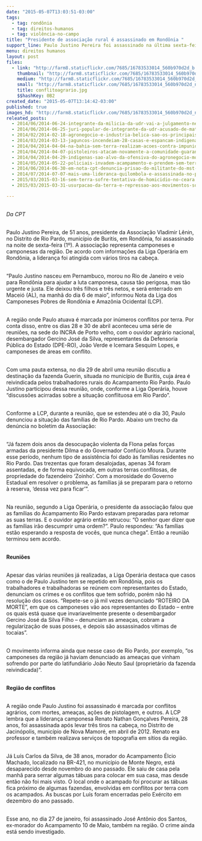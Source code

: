 ```yaml
---
date: "2015-05-07T13:03:51-03:00"
tags:
  - tag: rondônia
  - tag: direitos-humanos
  - tag: violência-no-campo
title: "Presidente de associação rural é assassinado em Rondônia "
support_line: Paulo Justino Pereira foi assassinado na última sexta-feira (1º) com vários tiros na cabeça.
menu: direitos humanos
layout: post
files:
  - link: "http://farm8.staticflickr.com/7685/16783533014_560b970d2d_b.jpg"
    thumbnail: "http://farm8.staticflickr.com/7685/16783533014_560b970d2d_t.jpg"
    medium: "http://farm8.staticflickr.com/7685/16783533014_560b970d2d_z.jpg"
    small: "http://farm8.staticflickr.com/7685/16783533014_560b970d2d_n.jpg"
    title: conflitoagrario.jpg
    $$hashKey: 0B2
created_date: "2015-05-07T13:14:42-03:00"
published: true
images_hd: "http://farm8.staticflickr.com/7685/16783533014_560b970d2d_n.jpg"
releated_posts:
  - 2014/06/2014-06-24-integrante-da-milicia-da-udr-vai-a-julgamento-nesta-terca-feira.md
  - 2014/06/2014-06-25-juri-popular-de-integrante-da-udr-acusado-de-matar-sem-terra-e-adiado.md
  - 2014/02/2014-02-18-agronegocio-e-industria-belica-sao-os-principais-doadores-de-moreira-e-heinze.md
  - 2014/03/2014-03-13-jaguncos-incendeiam-28-casas-e-espancam-indigenas-no-sul-da-bahia.md
  - 2014/04/2014-04-04-na-bahia-sem-terra-realizam-acoes-contra-impunidade-no-campo.md
  - 2014/04/2014-04-07-pistoleiros-atacam-novamente-a-comunidade-guarani-e-kaiowa.md
  - 2014/04/2014-04-29-indigenas-sao-alvo-da-ofensiva-do-agronegocio-mostra-relatorio-da-cpt.md
  - 2014/05/2014-05-22-policiais-invadem-acampamento-e-prendem-sem-terra-no-rn.md
  - 2014/06/2014-06-30-em-nota-cpt-denuncia-prisao-do-militante-do-mst-em-maraba.md
  - 2014/07/2014-07-07-mais-uma-lideranca-quilombola-e-assassinada-no-para.md
  - 2015/03/2015-03-16-sem-terra-sofre-tentativa-de-homicidio-no-ceara.md
  - 2015/03/2015-03-31-usurpacao-da-terra-e-repressao-aos-movimentos-sociais-na-historia-do-parana.md

---
```

<p><br />
<em>Da CPT</em></p>

<p><br />
Paulo Justino Pereira, de 51 anos, presidente da Associa&ccedil;&atilde;o Vladimir L&ecirc;nin, no Distrito de Rio Pardo, munic&iacute;pio de Buritis, em Rond&ocirc;nia, foi assassinado na noite de sexta-feira (1&ordm;). A associa&ccedil;&atilde;o representa camponeses e camponesas da regi&atilde;o. De acordo com informa&ccedil;&otilde;es da Liga Oper&aacute;ria em Rond&ocirc;nia, a lideran&ccedil;a foi atingida com v&aacute;rios tiros na cabe&ccedil;a.</p>

<p><br />
&ldquo;Paulo Justino nasceu em Pernambuco, morou no Rio de Janeiro e veio para Rond&ocirc;nia para ajudar a luta camponesa, causa t&atilde;o perigosa, mas t&atilde;o urgente e justa. Ele deixou tr&ecirc;s filhos e tr&ecirc;s netos, e ser&aacute; enterrado em Macei&oacute; (AL), na manh&atilde; do dia 6 de maio&rdquo;, informou Nota da Liga dos Camponeses Pobres de Rond&ocirc;nia e Amaz&ocirc;nia Ocidental (LCP).</p>

<p><br />
A regi&atilde;o onde Paulo atuava &eacute; marcada por in&uacute;meros conflitos por terra. Por conta disso, entre os dias 28 e 30 de abril aconteceu uma s&eacute;rie de reuni&otilde;es, na sede do INCRA de Porto velho, com o ouvidor agr&aacute;rio nacional, desembargador Gercino Jos&eacute; da Silva, representantes da Defensoria P&uacute;blica do Estado (DPE-RO), Jo&atilde;o Verde e lcemara Sesquim Lopes, e camponeses de &aacute;reas em conflito.</p>

<p><br />
Com uma pauta extensa, no dia 29 de abril uma reuni&atilde;o discutiu a destina&ccedil;&atilde;o da fazenda Guerin, situada no munic&iacute;pio de Buritis, cuja &aacute;rea &eacute; reivindicada pelos trabalhadores rurais do Acampamento Rio Pardo. Paulo Justino participou dessa reuni&atilde;o, onde, conforme a Liga Oper&aacute;ria, houve &ldquo;discuss&otilde;es acirradas sobre a situa&ccedil;&atilde;o conflituosa em Rio Pardo&rdquo;.</p>

<p><br />
Conforme a LCP, durante a reuni&atilde;o, que se estendeu at&eacute; o dia 30, Paulo denunciou a situa&ccedil;&atilde;o das fam&iacute;lias de Rio Pardo. Abaixo um trecho da den&uacute;ncia no boletim da Associa&ccedil;&atilde;o:</p>

<p><br />
&ldquo;J&aacute; fazem dois anos da desocupa&ccedil;&atilde;o violenta da Flona pelas for&ccedil;as armadas da presidente Dilma e do Governador Conf&uacute;cio Moura. Durante esse per&iacute;odo, nenhum tipo de assist&ecirc;ncia foi dado &agrave;s fam&iacute;lias residentes no Rio Pardo. Das trezentas que foram desalojadas, apenas 34 foram assentadas, e de forma equivocada, em outras terras conflitosas, de propriedade do fazendeiro &lsquo;Zoinho&rsquo;. Com a morosidade do Governo Estadual em resolver o problema, as fam&iacute;lias j&aacute; se preparam para o retorno &agrave; reserva, &lsquo;dessa vez para ficar&rsquo;&rdquo;.</p>

<p><br />
Na reuni&atilde;o, segundo a Liga Oper&aacute;ria, o presidente da associa&ccedil;&atilde;o falou que as fam&iacute;lias do Acampamento Rio Pardo estavam preparadas para retomar as suas terras. E o ouvidor agr&aacute;rio ent&atilde;o retrucou: &ldquo;O senhor quer dizer que as fam&iacute;lias ir&atilde;o descumprir uma ordem?&rdquo;. Paulo respondeu: &ldquo;As fam&iacute;lias est&atilde;o esperando a resposta de voc&ecirc;s, que nunca chega&rdquo;. Ent&atilde;o a reuni&atilde;o terminou sem acordo.</p>

<p><br />
<strong>Reuni&otilde;es</strong></p>

<p><br />
Apesar das v&aacute;rias reuni&otilde;es j&aacute; realizadas, a Liga Oper&aacute;ria destaca que casos como o de Paulo Justino tem se repetido em Rond&ocirc;nia, pois os trabalhadores e trabalhadoras se re&uacute;nem com representantes do Estado, denunciam os crimes e os conflitos que tem sofrido, por&eacute;m n&atilde;o h&aacute; resolu&ccedil;&atilde;o dos casos. &ldquo;Repete-se o j&aacute; mil vezes denunciado &ldquo;ROTEIRO DA MORTE&rdquo;, em que os camponeses v&atilde;o aos representantes do Estado &ndash; entre os quais est&aacute; quase que invariavelmente presente o desembargador Gercino Jos&eacute; da Silva Filho &ndash; denunciam as amea&ccedil;as, cobram a regulariza&ccedil;&atilde;o de suas posses, e depois s&atilde;o assassinados v&iacute;timas de tocaias&rdquo;.</p>

<p><br />
O movimento informa ainda que nesse caso de Rio Pardo, por exemplo, &ldquo;os camponeses da regi&atilde;o j&aacute; haviam denunciado as amea&ccedil;as que vinham sofrendo por parte do latifundi&aacute;rio Jo&atilde;o Neuto Saul (propriet&aacute;rio da fazenda reivindicada)&rdquo;.</p>

<p><br />
<strong>Regi&atilde;o de conflitos</strong></p>

<p><br />
A regi&atilde;o onde Paulo Justino foi assassinado &eacute; marcada por conflitos agr&aacute;rios, com mortes, amea&ccedil;as, a&ccedil;&otilde;es de pistolagem, e outros. A LCP lembra que a lideran&ccedil;a camponesa Renato Nathan Gon&ccedil;alves Pereira, 28 anos, foi assassinada ap&oacute;s levar tr&ecirc;s tiros na cabe&ccedil;a, no Distrito de Jacin&oacute;polis, munic&iacute;pio de Nova Mamor&eacute;, em abril de 2012. Renato era professor e tamb&eacute;m realizava servi&ccedil;os de topografia em s&iacute;tios da regi&atilde;o.</p>

<p><br />
J&aacute; Lu&iacute;s Carlos da Silva, de 38 anos, morador do Acampamento &Eacute;lcio Machado, localizado na BR-421, no munic&iacute;pio de Monte Negro, est&aacute; desaparecido desde novembro do ano passado. Ele saiu de casa pela manh&atilde; para serrar algumas t&aacute;buas para colocar em sua casa, mas desde ent&atilde;o n&atilde;o foi mais visto. O local onde o acampado foi procurar as t&aacute;buas fica pr&oacute;ximo de algumas fazendas, envolvidas em conflitos por terra com os acampados. As buscas por Lu&iacute;s foram encerradas pelo Ex&eacute;rcito em dezembro do ano passado.</p>

<p><br />
Esse ano, no dia 27 de janeiro, foi assassinado Jos&eacute; Ant&ocirc;nio dos Santos, ex-morador do Acampamento 10 de Maio, tamb&eacute;m na regi&atilde;o. O crime ainda est&aacute; sendo investigado.</p>
